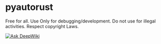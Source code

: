 # pyautorust

Free for all.
Use Only for debugging/development.
Do not use for illegal activities.
Respect copyright Laws.

[![Ask DeepWiki](https://deepwiki.com/badge.svg)](https://deepwiki.com/site-kate/pyautorust)
